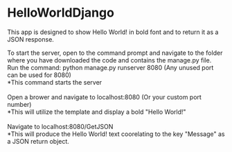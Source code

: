 # HelloWorldDjango

This app is designed to show Hello World! in bold font and to return it as a JSON response.

To start the server, open to the command prompt and navigate to the folder where you have downloaded the code and contains the manage.py file. <br/>
Run the command: python manage.py runserver 8080 (Any unused port can be used for 8080) <br/>
*This command starts the server <br/> <br/>
Open a brower and navigate to localhost:8080 (Or your custom port number) <br/>
*This will utilize the template and display a bold "Hello World!" <br/> <br/>
Navigate to localhost:8080/GetJSON <br/>
*This will produce the Hello World! text coorelating to the key "Message" as a JSON return object. <br/> <br/>
